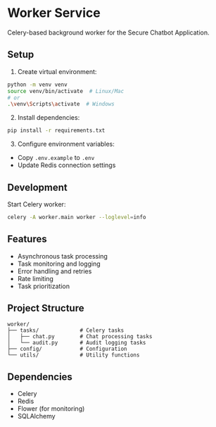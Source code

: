 # Worker Service

Celery-based background worker for the Secure Chatbot Application.

## Setup

1. Create virtual environment:
```bash
python -m venv venv
source venv/bin/activate  # Linux/Mac
# or
.\venv\Scripts\activate  # Windows
```

2. Install dependencies:
```bash
pip install -r requirements.txt
```

3. Configure environment variables:
- Copy `.env.example` to `.env`
- Update Redis connection settings

## Development

Start Celery worker:
```bash
celery -A worker.main worker --loglevel=info
```

## Features

- Asynchronous task processing
- Task monitoring and logging
- Error handling and retries
- Rate limiting
- Task prioritization

## Project Structure

```
worker/
├── tasks/             # Celery tasks
│   ├── chat.py        # Chat processing tasks
│   └── audit.py       # Audit logging tasks
├── config/            # Configuration
└── utils/             # Utility functions
```

## Dependencies

- Celery
- Redis
- Flower (for monitoring)
- SQLAlchemy 